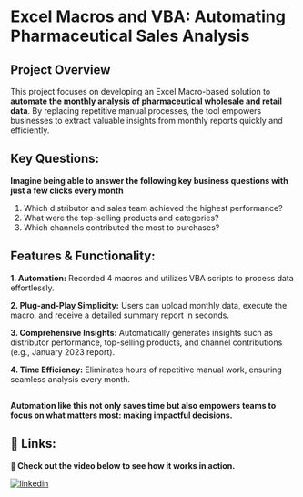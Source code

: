 
# Excel Macros and VBA: Automating Pharmaceutical Sales Analysis



## Project Overview

This project focuses on developing an Excel Macro-based solution to **automate the monthly analysis of pharmaceutical wholesale and retail data**. By replacing repetitive manual processes, the tool empowers businesses to extract valuable insights from monthly reports quickly and efficiently.





## Key Questions: 
**__Imagine being able to answer the following key business questions with just a few clicks every month__** 

1. Which distributor and sales team achieved the highest performance?
2. What were the top-selling products and categories?
3. Which channels contributed the most to purchases?


## Features & Functionality:
**1. Automation:** Recorded 4 macros and utilizes VBA scripts to process data effortlessly.

**2. Plug-and-Play Simplicity:** Users can upload monthly data, execute the macro, and receive a detailed summary report in seconds.

**3. Comprehensive Insights:** Automatically generates insights such as distributor performance, top-selling products, and channel contributions (e.g., January 2023 report).

**4. Time Efficiency:** Eliminates hours of repetitive manual work, ensuring seamless analysis every month.




##
**__Automation like this not only saves time but also empowers teams to focus on what matters most: making impactful decisions.__**



## 🔗 Links: 
**🎥 Check out the video below to see how it works in action.**

[![linkedin](https://img.shields.io/badge/linkedin-0A66C2?style=for-the-badge&logo=linkedin&logoColor=white)](https://www.linkedin.com/feed/update/urn:li:activity:7282330531428540416/)

